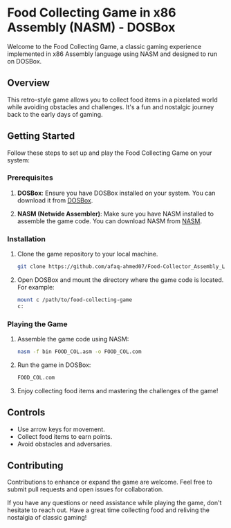 # Food Collecting Game in x86 Assembly (NASM) - DOSBox

Welcome to the Food Collecting Game, a classic gaming experience implemented in x86 Assembly language using NASM and designed to run on DOSBox.

## Overview

This retro-style game allows you to collect food items in a pixelated world while avoiding obstacles and challenges. It's a fun and nostalgic journey back to the early days of gaming.

## Getting Started

Follow these steps to set up and play the Food Collecting Game on your system:

### Prerequisites

1. **DOSBox**: Ensure you have DOSBox installed on your system. You can download it from [DOSBox](https://www.dosbox.com/).

2. **NASM (Netwide Assembler)**: Make sure you have NASM installed to assemble the game code. You can download NASM from [NASM](https://www.nasm.us/).

### Installation

1. Clone the game repository to your local machine.

    ```bash
    git clone https://github.com/afaq-ahmed07/Food-Collector_Assembly_Language.git
    ```

2. Open DOSBox and mount the directory where the game code is located. For example:

    ```bash
    mount c /path/to/food-collecting-game
    c:
    ```

### Playing the Game

1. Assemble the game code using NASM:

    ```bash
    nasm -f bin FOOD_COL.asm -o FOOD_COL.com
    ```

2. Run the game in DOSBox:

    ```bash
    FOOD_COL.com
    ```

3. Enjoy collecting food items and mastering the challenges of the game!

## Controls

- Use arrow keys for movement.
- Collect food items to earn points.
- Avoid obstacles and adversaries.

## Contributing

Contributions to enhance or expand the game are welcome. Feel free to submit pull requests and open issues for collaboration.


If you have any questions or need assistance while playing the game, don't hesitate to reach out. Have a great time collecting food and reliving the nostalgia of classic gaming!
